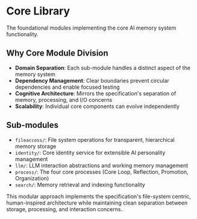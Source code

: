 # Core Library

The foundational modules implementing the core AI memory system functionality.

## Why Core Module Division

- **Domain Separation**: Each sub-module handles a distinct aspect of the memory system
- **Dependency Management**: Clear boundaries prevent circular dependencies and enable focused testing
- **Cognitive Architecture**: Mirrors the specification's separation of memory, processing, and I/O concerns
- **Scalability**: Individual core components can evolve independently

## Sub-modules

- `fileaccess/`: File system operations for transparent, hierarchical memory storage
- `identity/`: Core identity service for extensible AI personality management
- `llm/`: LLM interaction abstractions and working memory management
- `process/`: The four core processes (Core Loop, Reflection, Promotion, Organization)
- `search/`: Memory retrieval and indexing functionality

This modular approach implements the specification's file-system centric, human-inspired architecture while maintaining clean separation between storage, processing, and interaction concerns.